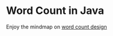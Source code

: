 # Word Count in Java

Enjoy the mindmap on [word count design](https://www.mindmeister.com/739648447)
